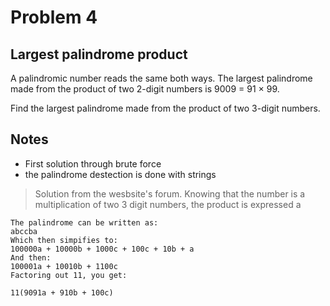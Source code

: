 # Problem 4

## Largest palindrome product

A palindromic number reads the same both ways. The largest palindrome made from the product of two 2-digit numbers is 9009 = 91 × 99.

Find the largest palindrome made from the product of two 3-digit numbers.

## Notes

* First solution through brute force
* the palindrome destection is done with strings

>   Solution from the wesbsite's forum. Knowing that the number is a multiplication of two 3 digit numbers, the product is expressed a 

    The palindrome can be written as:
    abccba
    Which then simpifies to:
    100000a + 10000b + 1000c + 100c + 10b + a
    And then:
    100001a + 10010b + 1100c
    Factoring out 11, you get:

    11(9091a + 910b + 100c)
    